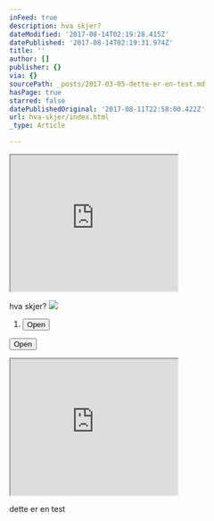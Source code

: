 ```yaml
---
inFeed: true
description: hva skjer?
dateModified: '2017-08-14T02:19:28.415Z'
datePublished: '2017-08-14T02:19:31.974Z'
title: ''
author: []
publisher: {}
via: {}
sourcePath: _posts/2017-03-05-dette-er-en-test.md
hasPage: true
starred: false
datePublishedOriginal: '2017-08-11T22:58:00.422Z'
url: hva-skjer/index.html
_type: Article

---
```

<iframe src="https://the-grid.github.io/ed-userhtml/?g=eJy1V11z2jgUfc-vuENneFnAQEiWQMIMaUmbmZawhJ12nzrCvtiKZckjyW7or98rY_NVstt2u3kISLrS_dA5V4frqAPGrgXe1BKmQy6bAld20E6fh1BOaB5G5YzFZ9tkgody4KO0qGuja5MyWR2xUtI2Df-Kg_PL9PnU4oolXKwHsWA5j9nnpRLBkZmvhNKDV2122Q5WR2tL5sehVpkMmqXZqvirjR7Hs9m7-_mkLpcmHf4G8_GbycMU6lazAIeb2WvPnTU6_bHU4I3OXsim2_4mm9J_p3MizO_M9OVsZvP7x9vJ-_qDEcxEw-kC3kwe799OG7B4mM3gr8Xk_ePkH9Pxos7o7Ow6HV3zJAQm7E2tBhG6q7ypdS76NTDav6l5mUFtPGMxRxmtUX9O1sYqjZ-l8njCQjTeSulmpKTSrVSGtW2OQjE7KLBRgy88sNFNrdvt1KiK115a-K5MT6CmupB_NTxV86sLdsEuX4Rep-cu63YdhmghrTPNZTiElcbE8sBotJbmZ0rQggGmY24xtplugEm5EKihwhJM7xfzByAwEYaUrMAE809w0W9DqNmKx7HSFgIuEVYsV5rT6Ro4oIQnzCV02v12CiqEzKocyclKMwgQ5Bqp6ICPKe03G9fO7MPD7diA5cIZJWQDqUozUWdIZRlqbGzcmhg4FUganiOMx-Om5ZZCb23q-qclyAlKm6JgOdxxeTdZQKcHqVYGjaHpiGnnRTBL0dOY4inyarebhAhOM3TtUBVPpamsvkd1tUEloQUhFiqOKWPKzWQu8IDidAvkGzUzT4o-Wsfg_HX4-H4gneBB96JT8iCyNh14nh_IlmFpGnGNkluttiOLftTyVeJN3bTHqIjWEENCL0yzZrcV8tWWBr3e5T4NRvVX51fD3einoH8M71O8-H3V9_tFk6EQZTj6I-N-DK-VlOhT6TeT9ofv4qcp-AGDLYUSFaAjV6NA3pZhWZqSEZfSMOtgmdDI8A0c7-jk1xFSCoZ6EiZEUJUA0RaWOiPMEeXMExL6IH6qMEke0MXDLIEx52znaaH5p09w3mo3iQTEoSRnZFoSpur-m4-7PeSL6mRDZLWwdKxNLHFdOjItBSZoiZN8L6f9slM9ithpK8VFfIgdyVHGKPaOluSqjORdTk0pcOba7Tjw42gYuJbcAO7S3pSBrCz9I9Jtgya4ZlQeYmGEgspDLYZ2N3chpkzbYj2nRkN1p16TFRESi6l2Lp7CdUDIj6lNuX4U0zvlLIoWSc0hYjIoyl1GvmDkSFoW2-IWd3eSGqqAS2m_oywR6DLLDHdey7O2gcZMMlGFW0TLtGay6DAuGh6gC-iolmX3CjDc-kuUtewovf-xLZ18da96P_LqUnz7TaXb6x42lYNQfmRIyqAab0TCd02cFliH-mpDn_HH8fxN8-P9dHo_fbsvXGA2md89zD-Mp68npwXKL-zFe6W6zbgg8hBPInqlM-IGuiagVnsqwI9IBvhuqVGYHWqASgJ8qwAoIN-Az3QAqWBrA2uV6UoKIJ1sgYFJlLJRqQWINoT-tZKBEwNEAueO3mH31ldyIGSJ20uWpR5QhVWiKj3AdKPyzoRYNw_EABRiwLRgQXswVyKznLKnfN0hB2rAJzVAHZl8CaG-EG2dhcQvpRaAR6cFCv-MKkRwhYjATFT0hfJjUz37qcacK_qyefWdO9Pa1p9cyeQ9t6qIeN1t9Z8pFY0z1ETThEkfwYOPJEW2W3agCJCOxecdjS77F_8dKJTbsa4teXZ1ua9ho_NTv456L_0Y2rLmfHT2N-M_h9w" height="244" style=""></iframe>

hva skjer?
![](https://s3-us-west-2.amazonaws.com/the-grid-img/p/5d4e0d45b5cc10581aab1f1fffbeadf6113a341d.jpg)

1. <button data-role="cta" style="">Open</button>

<button data-role="cta" style="">Open</button>

<iframe src="https://the-grid.github.io/ed-userhtml/?g=eJwDAAAAAAE" height="244" style=""></iframe>

dette er en test